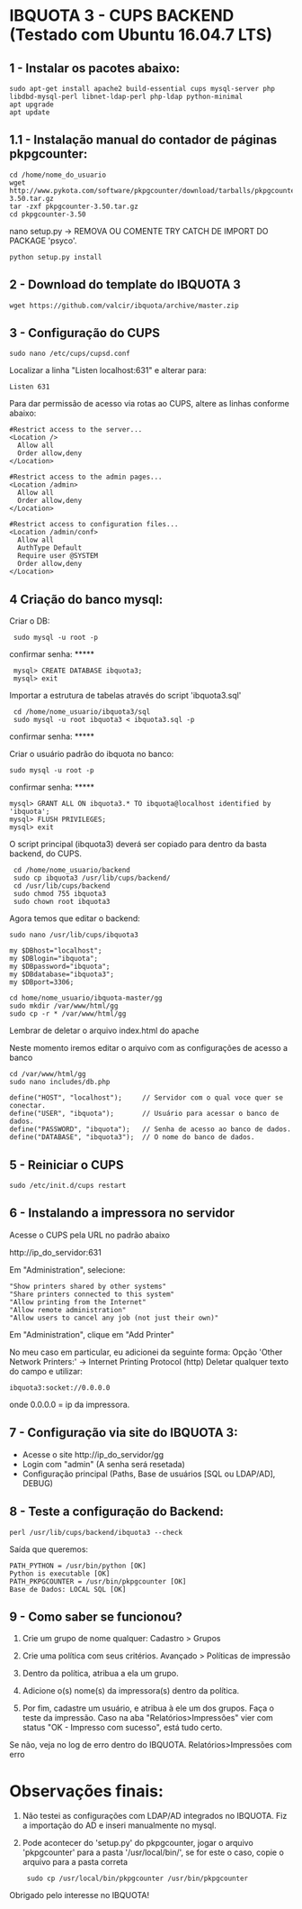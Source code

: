 # IBQUOTA 3 - CUPS BACKEND (Testado com Ubuntu 16.04.7 LTS)

## 1 - Instalar os pacotes abaixo:

    sudo apt-get install apache2 build-essential cups mysql-server php libdbd-mysql-perl libnet-ldap-perl php-ldap python-minimal
    apt upgrade
    apt update

   
## 1.1 - Instalação manual do contador de páginas pkpgcounter:

    cd /home/nome_do_usuario
    wget http://www.pykota.com/software/pkpgcounter/download/tarballs/pkpgcounter-3.50.tar.gz
    tar -zxf pkpgcounter-3.50.tar.gz
    cd pkpgcounter-3.50
    
nano setup.py -> REMOVA OU COMENTE TRY CATCH DE IMPORT DO PACKAGE 'psyco'.

    python setup.py install


## 2 - Download do template do IBQUOTA 3

    wget https://github.com/valcir/ibquota/archive/master.zip
    
   

## 3 - Configuração do CUPS

    sudo nano /etc/cups/cupsd.conf

Localizar a linha "Listen localhost:631" e alterar para:

    Listen 631

Para dar permissão de acesso via rotas ao CUPS, altere as linhas conforme abaixo:

    #Restrict access to the server...
    <Location />
      Allow all
      Order allow,deny
    </Location>

    #Restrict access to the admin pages...
    <Location /admin>
      Allow all
      Order allow,deny
    </Location>

    #Restrict access to configuration files...
    <Location /admin/conf>
      Allow all
      AuthType Default
      Require user @SYSTEM
      Order allow,deny
    </Location>

## 4 Criação do banco mysql:
 
Criar o DB:

     sudo mysql -u root -p
     
   confirmar senha: *****
   
     mysql> CREATE DATABASE ibquota3;
     mysql> exit

Importar a estrutura de tabelas através do script 'ibquota3.sql'
    
     cd /home/nome_usuario/ibquota3/sql
     sudo mysql -u root ibquota3 < ibquota3.sql -p
     
   confirmar senha: *****
   
     

Criar o usuário padrão do ibquota no banco:

    sudo mysql -u root -p
    
  confirmar senha: *****
  
    mysql> GRANT ALL ON ibquota3.* TO ibquota@localhost identified by 'ibquota';
    mysql> FLUSH PRIVILEGES;
    mysql> exit
 
O script principal (ibquota3) deverá ser copiado para dentro da basta backend, do CUPS.

     cd /home/nome_usuario/backend
     sudo cp ibquota3 /usr/lib/cups/backend/
     cd /usr/lib/cups/backend
     sudo chmod 755 ibquota3
     sudo chown root ibquota3


Agora temos que editar o backend:


    sudo nano /usr/lib/cups/ibquota3

    my $DBhost="localhost";
    my $DBlogin="ibquota";
    my $DBpassword="ibquota";
    my $DBdatabase="ibquota3";
    my $DBport=3306;
 
    cd home/nome_usuario/ibquota-master/gg
    sudo mkdir /var/www/html/gg
    sudo cp -r * /var/www/html/gg
    
Lembrar de deletar o arquivo index.html do apache


Neste momento iremos editar o arquivo com as configurações de acesso a banco

    cd /var/www/html/gg
    sudo nano includes/db.php

    define("HOST", "localhost");     // Servidor com o qual voce quer se conectar.
    define("USER", "ibquota");       // Usuário para acessar o banco de dados. 
    define("PASSWORD", "ibquota");   // Senha de acesso ao banco de dados. 
    define("DATABASE", "ibquota3");  // O nome do banco de dados.

## 5 - Reiniciar o CUPS

    sudo /etc/init.d/cups restart

## 6 - Instalando a impressora no servidor

Acesse o CUPS pela URL no padrão abaixo

http://ip_do_servidor:631

Em "Administration", selecione:

    "Show printers shared by other systems"
    "Share printers connected to this system"
    "Allow printing from the Internet"
    "Allow remote administration"
    "Allow users to cancel any job (not just their own)" 

Em "Administration", clique em "Add Printer"

   No meu caso em particular, eu adicionei da seguinte forma:
   Opção 'Other Network Printers:' -> Internet Printing Protocol (http)
   Deletar qualquer texto do campo e utilizar: 
    
    ibquota3:socket://0.0.0.0
    
   onde 0.0.0.0 = ip da impressora.

## 7 - Configuração via site do IBQUOTA 3:

- Acesse o site http://ip_do_servidor/gg 
- Login com "admin" (A senha será resetada)
- Configuração principal (Paths, Base de usuários [SQL ou LDAP/AD], DEBUG)
    
## 8 - Teste a configuração do Backend:

    perl /usr/lib/cups/backend/ibquota3 --check
    
Saída que queremos:

    PATH_PYTHON = /usr/bin/python [OK]
    Python is executable [OK]
    PATH_PKPGCOUNTER = /usr/bin/pkpgcounter [OK]
    Base de Dados: LOCAL SQL [OK]
## 9 - Como saber se funcionou?

1) Crie um grupo de nome qualquer:
Cadastro > Grupos

2) Crie uma política com seus critérios.
Avançado > Políticas de impressão

3) Dentro da política, atribua a ela um grupo.

4) Adicione o(s) nome(s) da impressora(s) dentro da política.

5) Por fim, cadastre um usuário, e atribua à ele um dos grupos.
Faça o teste da impressão. Caso na aba "Relatórios>Impressões" vier com status "OK - Impresso com sucesso", está tudo certo.

Se não, veja no log de erro dentro do IBQUOTA. 
Relatórios>Impressões com erro
# Observações finais:
1) Não testei as configurações com LDAP/AD integrados no IBQUOTA. Fiz a importação do AD e inseri manualmente no mysql.
2) Pode acontecer do 'setup.py' do pkpgcounter, jogar o arquivo 'pkpgcounter' para a pasta '/usr/local/bin/', se for este o caso, copie o arquivo para a pasta correta


        sudo cp /usr/local/bin/pkpgcounter /usr/bin/pkpgcounter
    

Obrigado pelo interesse no IBQUOTA!

